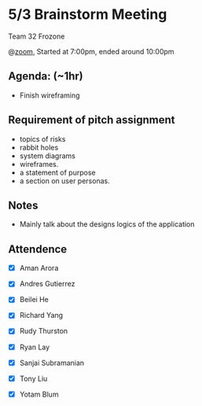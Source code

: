# 5/3 Brainstorm Meeting

Team 32 Frozone

@[zoom](https://ucsd.zoom.us/j/92475331458), Started at 7:00pm, ended around 10:00pm


## Agenda: (~1hr)
 - Finish wireframing

## Requirement of pitch assignment
 - topics of risks  
 - rabbit holes 
 - system diagrams 
 - wireframes.  
 - a statement of purpose 
 - a section on user personas.

## Notes
 - Mainly talk about the designs logics of the application


## Attendence
 - [X] Aman Arora
 - [X] Andres Gutierrez
 - [X] Beilei He
 - [X] Richard Yang
 - [X] Rudy Thurston
 - [X] Ryan Lay
 - [X] Sanjai Subramanian
 - [X] Tony Liu
 - [X] Yotam Blum

